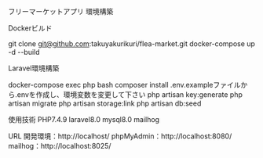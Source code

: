 フリーマーケットアプリ 環境構築

Dockerビルド

git clone git@github.com:takuyakurikuri/flea-market.git
docker-compose up -d --build
<!-- MySQLは、OSによって起動しない場合があるのでそれぞれのPCに合わせて docker-compose.ymlファイルを編集して下さい。 -->

Laravel環境構築

docker-compose exec php bash
composer install
.env.exampleファイルから.envを作成し、環境変数を変更して下さい
php artisan key:generate
php artisan migrate
php artisan storage:link
php artisan db:seed

使用技術
PHP7.4.9
laravel8.0
mysql8.0
mailhog

URL 開発環境：http://localhost/
phpMyAdmin：http://localhost:8080/
mailhog：http://localhost:8025/

